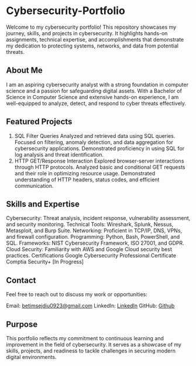 # Cybersecurity-Portfolio

Welcome to my cybersecurity portfolio! This repository showcases my journey, skills, and projects in cybersecurity. It highlights hands-on assignments, technical expertise, and accomplishments that demonstrate my dedication to protecting systems, networks, and data from potential threats.

## About Me
I am an aspiring cybersecurity analyst with a strong foundation in computer science and a passion for safeguarding digital assets. With a Bachelor of Science in Computer Science and extensive hands-on experience, I am well-equipped to analyze, detect, and respond to cyber threats effectively.

## Featured Projects
1. SQL Filter Queries
Analyzed and retrieved data using SQL queries.
Focused on filtering, anomaly detection, and data aggregation for cybersecurity applications.
Demonstrated proficiency in using SQL for log analysis and threat identification.
2. HTTP GET/Response Interaction
Explored browser-server interactions through HTTP protocols.
Analyzed basic and conditional GET requests and their role in optimizing resource usage.
Demonstrated understanding of HTTP headers, status codes, and efficient communication.

## Skills and Expertise
Cybersecurity: Threat analysis, incident response, vulnerability assessment, and security monitoring.
Technical Tools: Wireshark, Splunk, Nessus, Metasploit, and Burp Suite.
Networking: Proficient in TCP/IP, DNS, VPNs, and firewall configuration.
Programming: Python, Bash, PowerShell, and SQL.
Frameworks: NIST Cybersecurity Framework, ISO 27001, and GDPR.
Cloud Security: Familiarity with AWS and Google Cloud security best practices.
Certifications
Google Cybersecurity Professional Certificate
Comptia Security+ [In Progress]

## Contact
Feel free to reach out to discuss my work or opportunities:

Email: betimsejdiu0923@gmail.com
LinkedIn: [LinkedIn](https://www.linkedin.com/in/betim-sejdiu-35536b268/)
GitHub: [Github](https://github.com/BetimS)

## Purpose
This portfolio reflects my commitment to continuous learning and improvement in the field of cybersecurity. It serves as a showcase of my skills, projects, and readiness to tackle challenges in securing modern digital environments.

